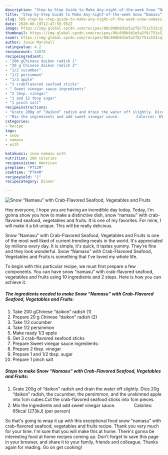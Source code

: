 ```yaml
---
description: "Step-by-Step Guide to Make Any-night-of-the-week Snow “Namasu” with Crab-Flavored Seafood, Vegetables and Fruits"
title: "Step-by-Step Guide to Make Any-night-of-the-week Snow “Namasu” with Crab-Flavored Seafood, Vegetables and Fruits"
slug: 569-step-by-step-guide-to-make-any-night-of-the-week-snow-namasu-with-crab-flavored-seafood-vegetables-and-fruits
date: 2020-08-19T12:47:59.952Z
image: https://img-global.cpcdn.com/recipes/08c898b9d1e5a2f8/751x532cq70/snow-namasu-with-crab-flavored-seafood-vegetables-and-fruits-recipe-main-photo.jpg
thumbnail: https://img-global.cpcdn.com/recipes/08c898b9d1e5a2f8/751x532cq70/snow-namasu-with-crab-flavored-seafood-vegetables-and-fruits-recipe-main-photo.jpg
cover: https://img-global.cpcdn.com/recipes/08c898b9d1e5a2f8/751x532cq70/snow-namasu-with-crab-flavored-seafood-vegetables-and-fruits-recipe-main-photo.jpg
author: Janie Marshall
ratingvalue: 4.2
reviewcount: 33878
recipeingredient:
- "200 gChinese daikon radish 1"
- "20 g Chinese daikon radish 2"
- "1/2 cucumber"
- "1/2 persimmon"
- "1/3 apple"
- "3 crabflavored seafood sticks"
- " Sweet vinegar sauce ingredients"
- "2 tbsp. vinegar"
- "1 and 12 tbsp sugar"
- "1 pinch salt"
recipeinstructions:
- "Grate 200g of “daikon” radish and drain the water off slightly. Dice 20g “daikon” radish, the cucumber, the persimmon, and the unskinned apple into 1cm cubes.Cut the crab-flavored seafood sticks into 1cm pieces."
- "Mix the ingredients and add sweet vinegar sauce.　　　　 Calories: 65kcal (273kJ) (per person)"
categories:
- Recipe
tags:
- snow
- namasu
- with

katakunci: snow namasu with 
nutrition: 260 calories
recipecuisine: American
preptime: "PT12M"
cooktime: "PT44M"
recipeyield: "1"
recipecategory: Dinner

---
```



![Snow “Namasu” with Crab-Flavored Seafood, Vegetables and Fruits](https://img-global.cpcdn.com/recipes/08c898b9d1e5a2f8/751x532cq70/snow-namasu-with-crab-flavored-seafood-vegetables-and-fruits-recipe-main-photo.jpg)

Hey everyone, I hope you are having an incredible day today. Today, I'm gonna show you how to make a distinctive dish, snow “namasu” with crab-flavored seafood, vegetables and fruits. It is one of my favorites. For mine, I will make it a bit unique. This will be really delicious.



Snow “Namasu” with Crab-Flavored Seafood, Vegetables and Fruits is one of the most well liked of current trending meals in the world. It's appreciated by millions every day. It is simple, it's quick, it tastes yummy. They're fine and they look wonderful. Snow “Namasu” with Crab-Flavored Seafood, Vegetables and Fruits is something that I've loved my whole life.


To begin with this particular recipe, we must first prepare a few components. You can have snow “namasu” with crab-flavored seafood, vegetables and fruits using 10 ingredients and 2 steps. Here is how you can achieve it.

<!--inarticleads1-->

##### The ingredients needed to make Snow “Namasu” with Crab-Flavored Seafood, Vegetables and Fruits:

1. Take 200 gChinese “daikon” radish (1)
1. Prepare 20 g Chinese “daikon” radish (2)
1. Take 1/2 cucumber
1. Take 1/2 persimmon
1. Make ready 1/3 apple
1. Get 3 crab-flavored seafood sticks
1. Prepare  Sweet vinegar sauce ingredients:
1. Prepare 2 tbsp. vinegar
1. Prepare 1 and 1/2 tbsp. sugar
1. Prepare 1 pinch salt




<!--inarticleads2-->

##### Steps to make Snow “Namasu” with Crab-Flavored Seafood, Vegetables and Fruits:

1. Grate 200g of “daikon” radish and drain the water off slightly. Dice 20g “daikon” radish, the cucumber, the persimmon, and the unskinned apple into 1cm cubes.Cut the crab-flavored seafood sticks into 1cm pieces.
1. Mix the ingredients and add sweet vinegar sauce.　　　　 Calories: 65kcal (273kJ) (per person)




So that's going to wrap it up with this exceptional food snow “namasu” with crab-flavored seafood, vegetables and fruits recipe. Thank you very much for your time. I'm sure that you will make this at home. There's gonna be interesting food at home recipes coming up. Don't forget to save this page in your browser, and share it to your family, friends and colleague. Thanks again for reading. Go on get cooking!
